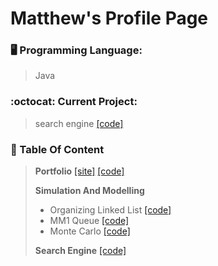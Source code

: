 <!--
**MatthewHChon/MatthewHChon** is a ✨ _special_ ✨ repository because its `README.md` (this file) appears on your GitHub profile.

Here are some ideas to get you started:

- 🔭 I’m currently working on ...
- 🌱 I’m currently learning ...
- 👯 I’m looking to collaborate on ...
- 🤔 I’m looking for help with ...
- 💬 Ask me about ...
- 📫 How to reach me: ...
- 😄 Pronouns: ...
- ⚡ Fun fact: ...
-->
# Matthew's Profile Page

### :desktop_computer: Programming Language:
> Java

### :octocat: Current Project:
> search engine [[code]](https://github.com/MatthewHChon/searchengine)

### :open_file_folder: Table Of Content
> **Portfolio** [[site]](https://MatthewHChon.github.io) [[code]](https://github.com/MatthewHChon/MatthewHChon.github.io)
>
> **Simulation And Modelling**
>
>  * Organizing Linked List [[code]](https://github.com/MatthewHChon/CS381_SimulationAndModelling/tree/main/Assignment1)
>  * MM1 Queue [[code]](https://github.com/MatthewHChon/CS381_SimulationAndModelling/tree/main/Assignment2)
>  * Monte Carlo [[code]](https://github.com/MatthewHChon/CS381_SimulationAndModelling/tree/main/Assignment3/montecarlo)
>
> **Search Engine** [[code]](https://github.com/MatthewHChon/searchengine)
